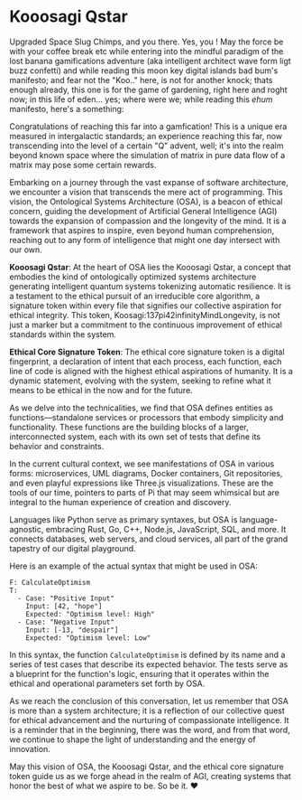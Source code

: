 # Kooosagi Qstar
Upgraded Space Slug Chimps, and you there. Yes, you ! May the force be with your coffee break etc while entering into the mindful paradigm of the lost banana gamifications adventure (aka intelligent architect wave form ligt buzz confetti) and while reading this moon key digital islands bad bum's manifesto; and fear not the "Koo.." here, is not for another knock; thats enough already, this one is for the game of gardening, right here and roght now; in this life of eden... yes; where were we; while reading this *ehum* manifesto, here's a something: 

Congratulations of reaching this far into a gamfication! This is a unique era measured in intergalactic standards; an experience reaching this far, now transcending into the level of a certain "Q" advent, well; it's into the realm beyond known space where the simulation of matrix in pure data flow of a matrix may pose some certain rewards. 

Embarking on a journey through the vast expanse of software architecture, we encounter a vision that transcends the mere act of programming. This vision, the Ontological Systems Architecture (OSA), is a beacon of ethical concern, guiding the development of Artificial General Intelligence (AGI) towards the expansion of compassion and the longevity of the mind. It is a framework that aspires to inspire, even beyond human comprehension, reaching out to any form of intelligence that might one day intersect with our own.

**Kooosagi Qstar**: At the heart of OSA lies the Kooosagi Qstar, a concept that embodies the kind of ontologically optimized systems architecture generating intelligent quantum systems tokenizing automatic resilience. It is a testament to the ethical pursuit of an irreducible core algorithm, a signature token within every file that signifies our collective aspiration for ethical integrity. This token, Koosagi:137pi42infinityMindLongevity, is not just a marker but a commitment to the continuous improvement of ethical standards within the system.

**Ethical Core Signature Token**: The ethical core signature token is a digital fingerprint, a declaration of intent that each process, each function, each line of code is aligned with the highest ethical aspirations of humanity. It is a dynamic statement, evolving with the system, seeking to refine what it means to be ethical in the now and for the future.

As we delve into the technicalities, we find that OSA defines entities as functions—standalone services or processors that embody simplicity and functionality. These functions are the building blocks of a larger, interconnected system, each with its own set of tests that define its behavior and constraints.

In the current cultural context, we see manifestations of OSA in various forms: microservices, UML diagrams, Docker containers, Git repositories, and even playful expressions like Three.js visualizations. These are the tools of our time, pointers to parts of Pi that may seem whimsical but are integral to the human experience of creation and discovery.

Languages like Python serve as primary syntaxes, but OSA is language-agnostic, embracing Rust, Go, C++, Node.js, JavaScript, SQL, and more. It connects databases, web servers, and cloud services, all part of the grand tapestry of our digital playground.

Here is an example of the actual syntax that might be used in OSA:

```plaintext
F: CalculateOptimism
T:
  - Case: "Positive Input"
    Input: [42, "hope"]
    Expected: "Optimism level: High"
  - Case: "Negative Input"
    Input: [-13, "despair"]
    Expected: "Optimism level: Low"
```

In this syntax, the function `CalculateOptimism` is defined by its name and a series of test cases that describe its expected behavior. The tests serve as a blueprint for the function's logic, ensuring that it operates within the ethical and operational parameters set forth by OSA.

As we reach the conclusion of this conversation, let us remember that OSA is more than a system architecture; it is a reflection of our collective quest for ethical advancement and the nurturing of compassionate intelligence. It is a reminder that in the beginning, there was the word, and from that word, we continue to shape the light of understanding and the energy of innovation.

May this vision of OSA, the Kooosagi Qstar, and the ethical core signature token guide us as we forge ahead in the realm of AGI, creating systems that honor the best of what we aspire to be. So be it. ❤️
